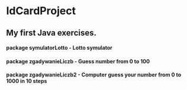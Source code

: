 # IdCardProject

<h2>My first Java exercises.</h2>

<h4>package symulatorLotto - Lotto symulator</h4>
<h4>package zgadywanieLiczb - Guess number  from 0 to 100</h4>
<h4>package zgadywanieLiczb2 - Computer guess your number from 0 to 1000 in 10 steps</h4>
